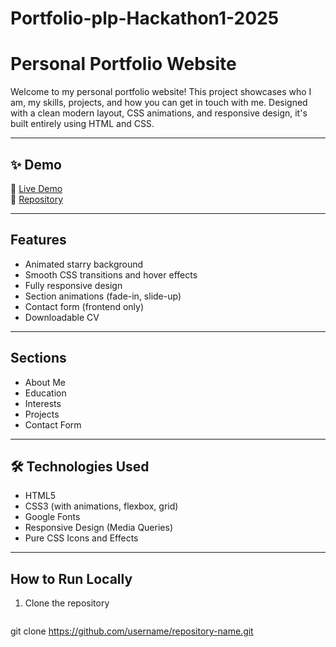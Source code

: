 # Portfolio-plp-Hackathon1-2025
# Personal Portfolio Website

Welcome to my personal portfolio website! This project showcases who I am, my skills, projects, and how you can get in touch with me. Designed with a clean modern layout, CSS animations, and responsive design, it's built entirely using HTML and CSS.

---

## ✨ Demo

🔗 [Live Demo](https://portfolio-plp-hackathon1-2025.vercel.app/)  
📂 [Repository](https://github.com/AbigaelCheptoo/Portfolio-plp-Hackathon1-2025)

---
## Features

-  Animated starry background
-  Smooth CSS transitions and hover effects
-  Fully responsive design
-  Section animations (fade-in, slide-up)
-  Contact form (frontend only)
-  Downloadable CV

---

## Sections

-  About Me  
-  Education  
-  Interests  
-  Projects  
-  Contact Form  
  

---

## 🛠 Technologies Used

- HTML5
- CSS3 (with animations, flexbox, grid)
- Google Fonts
- Responsive Design (Media Queries)
- Pure CSS Icons and Effects

---
##  How to Run Locally

1. Clone the repository  
   ```bash
git clone https://github.com/username/repository-name.git
